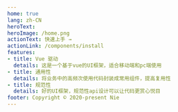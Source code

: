 ```yaml
---
home: true
lang: zh-CN
heroText:
heroImage: /home.png
actionText: 快速上手 →
actionLink: /components/install
features:
- title: Vue 驱动
  details: 这是一个基于vue的UI框架，适合移动端和pc端使用
- title: 通用性
  details: 将业务中的高频次使用代码封装成常用组件，提高复用性
- title: 规范性
  details: 好的UI框架，规范性api设计可以让代码更赏心悦目
footer: Copyright © 2020-present Nie
---
```


